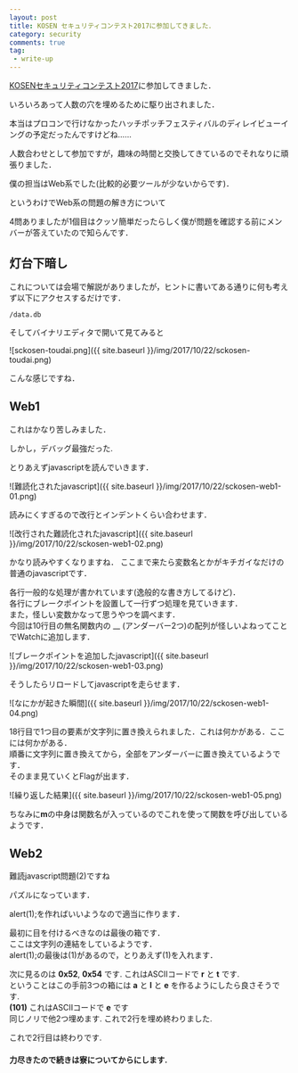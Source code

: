 ```yaml
---
layout: post
title: KOSEN セキュリティコンテスト2017に参加してきました．
category: security
comments: true
tag:
 - write-up
---
```


[KOSENセキュリティコンテスト2017](https://sckosen2017.kisarazu.ac.jp/)に参加してきました．

いろいろあって人数の穴を埋めるために駆り出されました．

本当はプロコンで行けなかったハッチポッチフェスティバルのディレイビューイングの予定だったんですけどね……

人数合わせとして参加ですが，趣味の時間と交換してきているのでそれなりに頑張りました．

僕の担当はWeb系でした(比較的必要ツールが少ないからです)．

というわけでWeb系の問題の解き方について

4問ありましたが1個目はクッソ簡単だったらしく僕が問題を確認する前にメンバーが答えていたので知らんです．

## 灯台下暗し

これについては会場で解説がありましたが，ヒントに書いてある通りに何も考えず以下にアクセスするだけです．

```
/data.db
```

そしてバイナリエディタで開いて見てみると

![sckosen-toudai.png]({{ site.baseurl }}/img/2017/10/22/sckosen-toudai.png)

こんな感じですね．

## Web1

これはかなり苦しみました．

しかし，デバッグ最強だった.

とりあえずjavascriptを読んでいきます．

![難読化されたjavascript]({{ site.baseurl }}/img/2017/10/22/sckosen-web1-01.png)

読みにくすぎるので改行とインデントくらい合わせます．

![改行された難読化されたjavascript]({{ site.baseurl }}/img/2017/10/22/sckosen-web1-02.png)

かなり読みやすくなりますね．
ここまで来たら変数名とかがキチガイなだけの普通のjavascriptです．

各行一般的な処理が書かれています(逸般的な書き方してるけど)．  
各行にブレークポイントを設置して一行ずつ処理を見ていきます．  
また，怪しい変数かなって思うやつを調べます．  
今回は10行目の無名関数内の __ (アンダーバー2つ)の配列が怪しいよねってことでWatchに追加します．

![ブレークポイントを追加したjavascript]({{ site.baseurl }}/img/2017/10/22/sckosen-web1-03.png)

そうしたらリロードしてjavascriptを走らせます．

![なにかが起きた瞬間]({{ site.baseurl }}/img/2017/10/22/sckosen-web1-04.png)

18行目で1つ目の要素が文字列に置き換えられました．これは何かがある．ここには何かがある．  
順番に文字列に置き換えてから，全部をアンダーバーに置き換えているようです．  
そのまま見ていくとFlagが出ます．

![繰り返した結果]({{ site.baseurl }}/img/2017/10/22/sckosen-web1-05.png)

ちなみに**m**の中身は関数名が入っているのでこれを使って関数を呼び出しているようです．

## Web2

難読javascript問題(2)ですね

パズルになっています．

alert(1);を作ればいいようなので適当に作ります．

最初に目を付けるべきなのは最後の箱です．  
ここは文字列の連結をしているようです．  
alert(1);の最後は(1)があるので，とりあえず(1)を入れます．

次に見るのは **0x52**, **0x54** です. これはASCIIコードで **r** と **t** です.  
ということはこの手前3つの箱には **a** と **l** と **e** を作るようにしたら良さそうです.  
**(101)** これはASCIIコードで **e** です  
同じノリで他2つ埋めます.
これで2行を埋め終わりました.

これで2行目は終わりです.

#### 力尽きたので続きは寮についてからにします.
